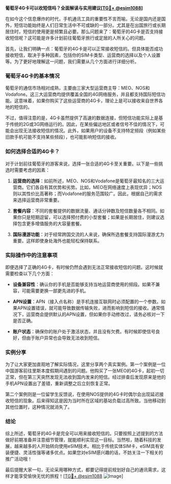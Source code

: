 **葡萄牙4G卡可以收短信吗？全面解读与实用建议[[TG💪+ @esim1088](https://t.me/s/esim1088)]**

在如今这个信息爆炸的时代，手机通讯工具的重要性不言而喻。无论是国内还是国外，短信功能始终是人们日常生活中不可或缺的一部分。尤其是在出国旅行或长期居住时，短信的使用更是频繁且必要。那么问题来了：葡萄牙的4G卡是否支持接收短信呢？这可能是许多计划前往葡萄牙旅行或定居的人所关心的问题。

首先，让我们明确一点：葡萄牙的4G卡是可以正常接收短信的。但具体能否成功接收短信，取决于多种因素，包括你的SIM卡类型、运营商的选择以及个人设置等。为了更好地理解这一问题，我们需要从几个方面进行详细分析。

### 葡萄牙4G卡的基本情况

葡萄牙的通信市场相对成熟，主要由三家大型运营商主导：MEO、NOS和Vodafone。这三大运营商均提供覆盖全国的4G网络服务，并且都支持国际短信功能。这意味着，如果你购买了这些运营商的4G卡，理论上是可以接收来自世界各地的短信的。

不过，值得注意的是，4G卡虽然提供了高速的数据连接，但短信功能实际上是基于传统的2G或3G网络运行的。因此，在某些偏远地区或者信号不佳的情况下，可能会出现无法接收短信的情况。此外，如果用户的设备不支持特定频段（例如某些旧款手机可能不支持某些频段），也可能影响短信的接收。

### 如何选择合适的4G卡？

对于计划前往葡萄牙的游客来说，选择一张合适的4G卡至关重要。以下是一些挑选时需要考虑的因素：

1. **运营商的选择**：如前所述，MEO、NOS和Vodafone是葡萄牙最知名的三大运营商。它们各自有其优势和劣势。比如，MEO在网络速度上表现优异；NOS则以其性价比高著称；而Vodafone的服务范围较广。因此，根据自己的需求来选择运营商非常重要。
   
2. **套餐内容**：不同的套餐提供的数据流量、通话分钟数及短信数量各不相同。如果你只是短期逗留，可以选择预付费的小型套餐；如果是长期居住，则建议选择包含更多增值服务的大容量套餐。

3. **国际漫游功能**：对于经常跨国交流的人来说，确保所选套餐支持国际漫游尤为重要。这样即使身处海外也能轻松保持联系。

### 实际操作中的注意事项

即便选择了正确的4G卡，有时候仍然会遇到无法正常接收短信的问题。这时候就需要检查以下几个方面：

- **设备兼容性**：确认你的手机是否能够支持当地运营商使用的频段。如果不兼容，可能需要更换一部更先进的手机。
  
- **APN设置**：APN（接入点名称）是手机连接互联网时必须配置的一个参数。如果APN设置错误，就可能导致数据传输失败，进而影响到短信的接收。通常情况下，运营商会提供默认的APN设置，但如果你手动修改过，请务必核对一下是否正确。

- **账户状态**：确保你的账户处于激活状态，并且没有欠费。有时候即使信号良好，但由于账户异常也会导致无法收到短信。

### 实例分享

为了让大家更加直观地了解实际情况，这里分享两个真实案例。第一个案例是一位中国游客前往里斯本度假期间遇到的问题。他购买了一张MEO的4G卡，起初一切正常，但在第三天突然发现无法收到国内发来的短信。经过排查后发现原来是他的手机APN设置出了差错，重新调整之后立刻恢复正常。

第二个案例则是一位留学生反馈说，在使用NOS提供的4G卡时偶尔会出现延迟接收短信的现象。后来得知这是因为当时所在区域的基站负载过高所致。当他移动到其他位置时，这种情况就消失了。

### 结论

综上所述，葡萄牙的4G卡是完全可以用来接收短信的。只要按照上述提到的方法做好前期准备并注意细节管理，就能顺利实现这一目标。当然啦，随着科技的发展，越来越多的人开始转向使用eSIM技术。相比于传统实体SIM卡，eSIM具有安装便捷、灵活性强等诸多优点。如果您对eSIM感兴趣的话，不妨关注一下相关的推广活动哦！

最后提醒大家一句，无论采用哪种方式，都要记得提前规划好自己的通讯需求，这样才能享受愉快无忧的旅程！[[TG💪+ @esim1088](https://t.me/s/esim1088) ![Image](https://i.postimg.cc/4NQfJmqS/Snipaste-2025-05-13-00-14-12.png)]